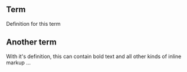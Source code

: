 ## Term 
Definition for this term 

## Another term 
With it's definition, this can contain bold text and all other kinds of inline markup ...


